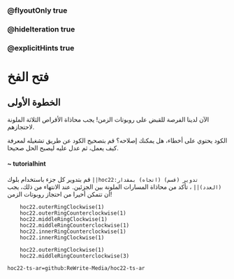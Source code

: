 ### @flyoutOnly true
### @hideIteration true
### @explicitHints true


# فتح الفخ

## الخطوة الأولى
الآن لدينا الفرصة للقبض على روبوتات الزمن! يجب محاذاة الأقراص الثلاثة الملونة لاحتجازهم.

الكود يحتوي على أخطاء، هل يمكنك إصلاحه؟ قم بتصحيح الكود عن طريق تشغيله لمعرفة كيف يعمل، ثم عدل عليه ليصبح الحل صحيحا.

#### ~ tutorialhint 
قم بتدوير كل جزء باستخدام بلوك ``||hoc22:تدوير (قسم) (اتجاه) بمقدار (العدد)||`` ، تأكد من محاذاة المسارات الملونة بين الجزئين. عند الانتهاء من ذلك، يجب أن تتمكن أخيرا من احتجاز روبوتات الزمن!

```ghost
    hoc22.outerRingClockwise(1)
    hoc22.outerRingCounterclockwise(1)
    hoc22.middleRingClockwise(1)
    hoc22.middleRingCounterclockwise(1)
    hoc22.innerRingCounterclockwise(1)
    hoc22.innerRingClockwise(1)
```
```template       
    hoc22.outerRingClockwise(1)
    hoc22.middleRingCounterclockwise(3)

```

```package
hoc22-ts-ar=github:ReWrite-Media/hoc22-ts-ar
```